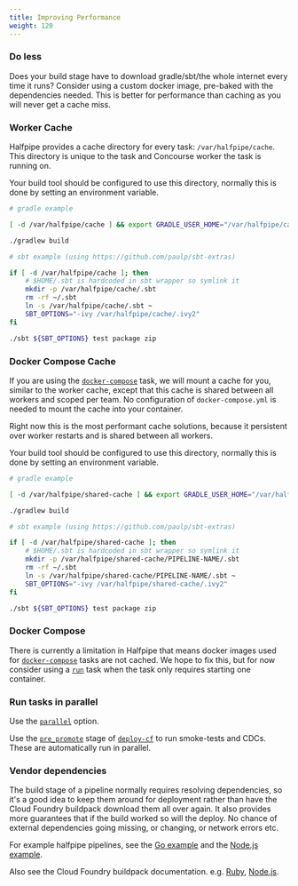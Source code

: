 ```yaml
---
title: Improving Performance
weight: 120
---
```


### Do less

Does your build stage have to download gradle/sbt/the whole internet every time it runs? Consider using a custom docker image, pre-baked with the dependencies needed. This is better for performance than caching as you will never get a cache miss.

### Worker Cache

Halfpipe provides a cache directory for every task: `/var/halfpipe/cache`. This directory is unique to the task and Concourse worker the task is running on.

Your build tool should be configured to use this directory, normally this is done by setting an environment variable.

```bash
# gradle example

[ -d /var/halfpipe/cache ] && export GRADLE_USER_HOME="/var/halfpipe/cache/.gradle"

./gradlew build
```

```bash
# sbt example (using https://github.com/paulp/sbt-extras)

if [ -d /var/halfpipe/cache ]; then
    # $HOME/.sbt is hardcoded in sbt wrapper so symlink it
    mkdir -p /var/halfpipe/cache/.sbt
    rm -rf ~/.sbt
    ln -s /var/halfpipe/cache/.sbt ~
    SBT_OPTIONS="-ivy /var/halfpipe/cache/.ivy2"
fi

./sbt ${SBT_OPTIONS} test package zip
```

### Docker Compose Cache

If you are using the [`docker-compose`](/manifest#docker-compose) task, we will mount a cache for you, similar to the worker cache, except that this cache is shared between all workers and scoped per team. No configuration of `docker-compose.yml` is needed to mount the cache into your container.

Right now this is the most performant cache solutions, because it persistent over worker restarts and is shared between all workers.

Your build tool should be configured to use this directory, normally this is done by setting an environment variable.

```bash
# gradle example

[ -d /var/halfpipe/shared-cache ] && export GRADLE_USER_HOME="/var/halfpipe/shared-cache/PIPELINE-NAME/.gradle"

./gradlew build
```

```bash
# sbt example (using https://github.com/paulp/sbt-extras)

if [ -d /var/halfpipe/shared-cache ]; then
    # $HOME/.sbt is hardcoded in sbt wrapper so symlink it
    mkdir -p /var/halfpipe/shared-cache/PIPELINE-NAME/.sbt
    rm -rf ~/.sbt
    ln -s /var/halfpipe/shared-cache/PIPELINE-NAME/.sbt ~
    SBT_OPTIONS="-ivy /var/halfpipe/shared-cache/.ivy2"
fi

./sbt ${SBT_OPTIONS} test package zip
```

### Docker Compose

There is currently a limitation in Halfpipe that means docker images used for [`docker-compose`](/manifest#docker-compose) tasks are not cached. We hope to fix this, but for now consider using a [`run`](/manifest#run) task when the task only requires starting one container.

### Run tasks in parallel

Use the [`parallel`](/manifest/#parallel-tasks) option.

Use the [`pre_promote`](/manifest#deploy-cf) stage of [`deploy-cf`](/manifest#deploy-cf) to run smoke-tests and CDCs. These are automatically run in parallel.


### Vendor dependencies

The build stage of a pipeline normally requires resolving dependencies, so it's a good idea to keep them around for deployment rather than have the Cloud Foundry buildpack download them all over again. It also provides more guarantees that if the build worked so will the deploy. No chance of external dependencies going missing, or changing, or network errors etc.

For example halfpipe pipelines, see the [Go example](https://github.com/springernature/halfpipe-examples/tree/master/golang) and the [Node.js example](https://github.com/springernature/halfpipe-examples/tree/master/nodejs).

Also see the Cloud Foundry buildpack documentation. e.g. [Ruby](https://docs.cloudfoundry.org/buildpacks/ruby/index.html#vendoring), [Node.js](https://docs.cloudfoundry.org/buildpacks/node/index.html#vendoring).
